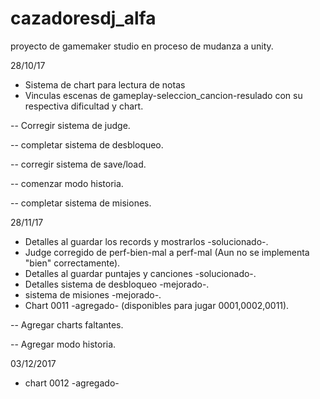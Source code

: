 # cazadoresdj_alfa
proyecto de gamemaker studio en proceso de mudanza a unity.

 28/10/17
 - Sistema de chart para lectura de notas
 - Vinculas escenas de gameplay-seleccion_cancion-resulado con su respectiva dificultad y chart.
 
 -- Corregir sistema de judge.
 
 -- completar sistema de desbloqueo.
 
 -- corregir sistema de save/load.
 
 -- comenzar modo historia.
 
 -- completar sistema de misiones.
 
28/11/17
- Detalles al guardar los records y mostrarlos -solucionado-.
- Judge corregido de perf-bien-mal a perf-mal (Aun no se implementa "bien" correctamente).
- Detalles al guardar puntajes y canciones -solucionado-.
- Detalles sistema de desbloqueo -mejorado-.
- sistema de misiones -mejorado-.
- Chart 0011 -agregado- (disponibles para jugar 0001,0002,0011).

-- Agregar charts faltantes.

-- Agregar modo historia.

03/12/2017
- chart 0012 -agregado-
